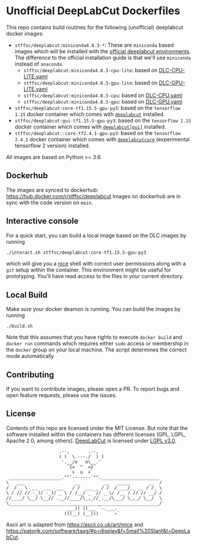 # Unofficial DeepLabCut Dockerfiles

This repo contains build routines for the following (unofficial) deeplabcut docker images:

- `stffsc/deeplabcut:miniconda4.8.3-*`: These are `miniconda` based images which will be installed with the [official deeplabcut environments](https://github.com/DeepLabCut/DeepLabCut/tree/master/conda-environments). The difference to the official installation guide is that we'll use `miniconda` instead of `anaconda`.
  -  `stffsc/deeplabcut:miniconda4.8.3-cpu-lite`: based on [DLC-CPU-LITE.yaml](https://github.com/DeepLabCut/DeepLabCut/blob/master/conda-environments/DLC-CPU-LITE.yaml)
  -  `stffsc/deeplabcut:miniconda4.8.3-gpu-lite`: based on [DLC-GPU-LITE.yaml](https://github.com/DeepLabCut/DeepLabCut/blob/master/conda-environments/DLC-GPU-LITE.yaml)
  -  `stffsc/deeplabcut:miniconda4.8.3-cpu`: based on [DLC-CPU.yaml](https://github.com/DeepLabCut/DeepLabCut/blob/master/conda-environments/DLC-CPU.yaml)
  -  `stffsc/deeplabcut:miniconda4.8.3-gpu`: based on [DLC-GPU.yaml](https://github.com/DeepLabCut/DeepLabCut/blob/master/conda-environments/DLC-GPU.yaml)
- `stffsc/deeplabcut:core-tf1.15.5-gpu-py3`: based on the `tensorflow 1.15` docker container which comes with [`deeplabcut`](https://github.com/DeepLabCut/DeepLabCut) installed.
- `stffsc/deeplabcut:gui-tf1.15.5-gpu-py3`: based on the `tensorflow 1.15` docker container which comes with [`deeplabcut[gui]`](https://github.com/DeepLabCut/DeepLabCut) installed.
- `stffsc/deeplabcut::core-tf2.4.1-gpu-py3`: based on the `tensorflow 2.4.1` docker container which comes with [`deeplabcutcore`](https://github.com/DeepLabCut/DeepLabCut-Core) (experimental tensorflow 2 version) installed.

All images are based on Python >= 3.6.

## Dockerhub 

The images are synced to dockerhub: https://hub.docker.com/r/stffsc/deeplabcut
Images on dockerhub are in sync with the code version on `main`.

## Interactive console

For a quick start, you can build a local image based on the DLC images by running

``` bash
./interact.sh stffsc/deeplabcut:core-tf1.15.5-gpu-py3
```

which will give you a [nice](https://ohmybash.nntoan.com/) shell with correct user permissions along with a `git` setup within the container.
This environment might be useful for prototyping. You'll have read access to the files in your current directory.

## Local Build

Make sure your docker deamon is running.
You can build the images by running

```
./build.sh
```

Note that this assumes that you have rights to execute `docker build` and `docker run` commands which requires either `sudo` access or membership in the `docker` group on your local machine. The script determines the correct mode automatically.

## Contributing

If you want to contribute images, please open a PR. To report bugs and open feature requests, please use the issues.

## License

Contents of this repo are licensed under the MIT License. But note that the software installed within the containers has different licenses (GPL, LGPL, Apache 2.0, among others). [DeepLabCut](https://github.com/DeepLabCut/DeepLabCut) is licensed under [LGPL v3.0](https://github.com/DeepLabCut/DeepLabCut/blob/master/LICENSE).

```
                    .--,       .--,
                    ( (  \.---./  ) )
                     '.__/o   o\__.'
                       `{=  ^  =}´
                         >  u  <
 ____________________.""`-------`"".______________________  
\   ___                   __         __   _____       __  /
/  / _ \ ___  ___  ___   / /  ___ _ / /  / ___/__ __ / /_ \
\ / // // -_)/ -_)/ _ \ / /__/ _ `// _ \/ /__ / // // __/ /
//____/ \__/ \__// .__//____/\_,_//_.__/\___/ \_,_/ \__/  \
\_________________________________________________________/
                       ___)( )(___ `-.___. 
                      (((__) (__)))      ~`
```
Ascii art is adapted from https://ascii.co.uk/art/mice and https://patorjk.com/software/taag/#p=display&f=Small%20Slant&t=DeepLabCut.
